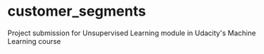 # customer_segments
Project submission for Unsupervised Learning module in Udacity's Machine Learning course
